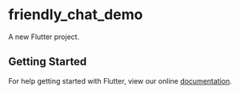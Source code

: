 # friendly_chat_demo

A new Flutter project.

## Getting Started

For help getting started with Flutter, view our online
[documentation](http://flutter.io/).
